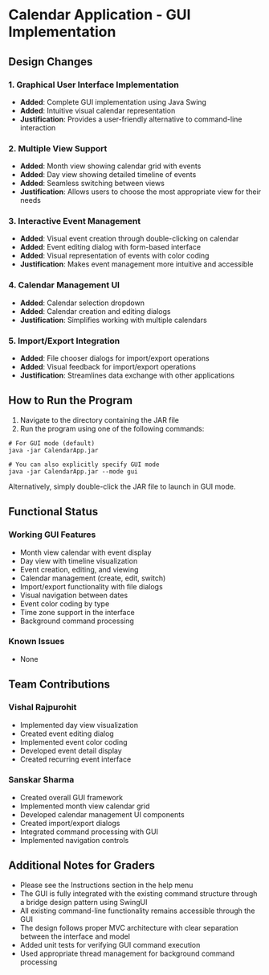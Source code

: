 # Calendar Application - GUI Implementation

## Design Changes

### 1. Graphical User Interface Implementation
- **Added**: Complete GUI implementation using Java Swing
- **Added**: Intuitive visual calendar representation
- **Justification**: Provides a user-friendly alternative to command-line interaction

### 2. Multiple View Support
- **Added**: Month view showing calendar grid with events
- **Added**: Day view showing detailed timeline of events
- **Added**: Seamless switching between views
- **Justification**: Allows users to choose the most appropriate view for their needs

### 3. Interactive Event Management
- **Added**: Visual event creation through double-clicking on calendar
- **Added**: Event editing dialog with form-based interface
- **Added**: Visual representation of events with color coding
- **Justification**: Makes event management more intuitive and accessible

### 4. Calendar Management UI
- **Added**: Calendar selection dropdown
- **Added**: Calendar creation and editing dialogs
- **Justification**: Simplifies working with multiple calendars

### 5. Import/Export Integration
- **Added**: File chooser dialogs for import/export operations
- **Added**: Visual feedback for import/export operations
- **Justification**: Streamlines data exchange with other applications

## How to Run the Program

1. Navigate to the directory containing the JAR file
2. Run the program using one of the following commands:

```
# For GUI mode (default)
java -jar CalendarApp.jar

# You can also explicitly specify GUI mode
java -jar CalendarApp.jar --mode gui
```

Alternatively, simply double-click the JAR file to launch in GUI mode.

## Functional Status

### Working GUI Features
- Month view calendar with event display
- Day view with timeline visualization
- Event creation, editing, and viewing
- Calendar management (create, edit, switch)
- Import/export functionality with file dialogs
- Visual navigation between dates
- Event color coding by type
- Time zone support in the interface
- Background command processing

### Known Issues
- None

## Team Contributions

### Vishal Rajpurohit
- Implemented day view visualization
- Created event editing dialog
- Implemented event color coding
- Developed event detail display
- Created recurring event interface

### Sanskar Sharma
- Created overall GUI framework
- Implemented month view calendar grid
- Developed calendar management UI components
- Created import/export dialogs
- Integrated command processing with GUI
- Implemented navigation controls

## Additional Notes for Graders

- Please see the Instructions section in the help menu
- The GUI is fully integrated with the existing command structure through a bridge design pattern using SwingUI
- All existing command-line functionality remains accessible through the GUI
- The design follows proper MVC architecture with clear separation between the interface and model
- Added unit tests for verifying GUI command execution
- Used appropriate thread management for background command processing
